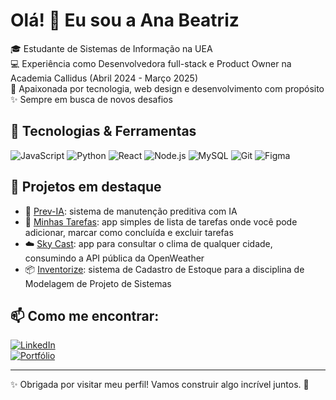 # Olá! 👋 Eu sou a Ana Beatriz

🎓 Estudante de Sistemas de Informação na UEA  
💻 Experiência como Desenvolvedora full-stack e Product Owner na Academia Callidus (Abril 2024 - Março 2025)  
🌱 Apaixonada por tecnologia, web design e desenvolvimento com propósito  
✨ Sempre em busca de novos desafios

## 🚀 Tecnologias & Ferramentas

![JavaScript](https://img.shields.io/badge/-JavaScript-F7DF1E?style=flat&logo=javascript&logoColor=black)
![Python](https://img.shields.io/badge/-Python-3776AB?style=flat&logo=python&logoColor=white)
![React](https://img.shields.io/badge/-React-61DAFB?style=flat&logo=react&logoColor=black)
![Node.js](https://img.shields.io/badge/-Node.js-339933?style=flat&logo=node.js&logoColor=white)
![MySQL](https://img.shields.io/badge/-MySQL-4479A1?style=flat&logo=mysql&logoColor=white)
![Git](https://img.shields.io/badge/-Git-F05032?style=flat&logo=git&logoColor=white)
![Figma](https://img.shields.io/badge/-Figma-F24E1E?style=flat&logo=figma&logoColor=white)

## 📌 Projetos em destaque

- 🔧 [Prev-IA](https://github.com/Leonardo0/prev-ia): sistema de manutenção preditiva com IA  
- 📝 [Minhas Tarefas](https://github.com/anabeatrizmaciel/minhas-tarefas): app simples de lista de tarefas onde você pode adicionar, marcar como concluída e excluir tarefas  
- ☁️ [Sky Cast](https://github.com/anabeatrizmaciel/App-de-clima): app para consultar o clima de qualquer cidade, consumindo a API pública da OpenWeather  
- 📦 [Inventorize](https://github.com/anabeatrizmaciel/inventorize): sistema de Cadastro de Estoque para a disciplina de Modelagem de Projeto de Sistemas

## 📫 Como me encontrar:

[![LinkedIn](https://img.shields.io/badge/-LinkedIn-0A66C2?style=flat&logo=linkedin&logoColor=white)](https://www.linkedin.com/in/ana-beatriz-maciel-nunes)  
[![Portfólio](https://img.shields.io/badge/-Portfólio-000?style=flat&logo=firefox&logoColor=white)](https://anabeatrizmaciel-pi-swart.vercel.app/)

---

✨ Obrigada por visitar meu perfil! Vamos construir algo incrível juntos. 🚀
